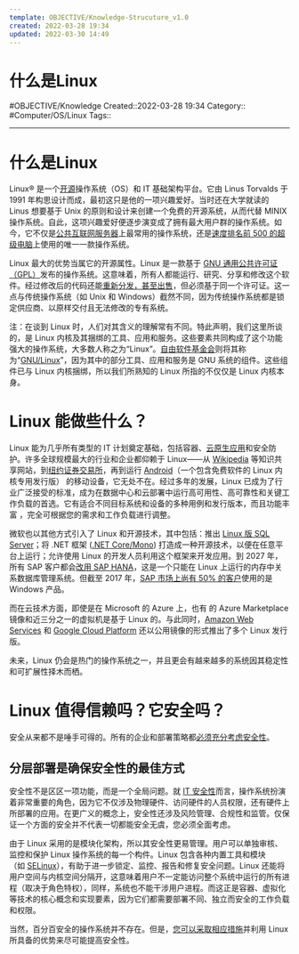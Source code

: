 ```yaml
---
template: OBJECTIVE/Knowledge-Strucuture_v1.0
created: 2022-03-28 19:34
updated: 2022-03-30 14:49
---
```

# 什么是Linux
#OBJECTIVE/Knowledge 
Created::2022-03-28 19:34
Category:: #Computer/OS/Linux 
Tags:: 

---

# 什么是Linux

Linux® 是一个[开源](https://www.redhat.com/zh/open-source)操作系统（OS）和 IT 基础架构平台。它由 Linus Torvalds 于 1991 年构思设计而成，最初这只是他的一项兴趣爱好。当时还在大学就读的 Linus 想要基于 Unix 的原则和设计来创建一个免费的开源系统，从而代替 MINIX 操作系统。自此，这项兴趣爱好便逐步演变成了拥有最大用户群的操作系统。如今，它不仅是[公共互联网服务器](https://en.wikipedia.org/wiki/Usage_share_of_operating_systems#Public_servers_on_the_Internet)上最常用的操作系统，还是[速度排名前 500 的超级电脑](http://www.zdnet.com/article/linux-totally-dominates-supercomputers/)上使用的唯一一款操作系统。

Linux 最大的优势当属它的开源属性。Linux 是一款基于 [GNU 通用公共许可证（GPL）](https://www.gnu.org/licenses/licenses.html)发布的操作系统。这意味着，所有人都能运行、研究、分享和修改这个软件。经过修改后的代码还能[重新分发，甚至出售](https://en.wikipedia.org/wiki/GNU_General_Public_License#Terms_and_conditions)，但必须基于同一个许可证。这一点与传统操作系统（如 Unix 和 Windows）截然不同，因为传统操作系统都是锁定供应商、以原样交付且无法修改的专有系统。

注：在谈到 Linux 时，人们对其含义的理解常有不同。特此声明，我们这里所谈的，是 Linux 内核及其捆绑的工具、应用和服务。这些要素共同构成了这个功能强大的操作系统，大多数人称之为“Linux”。[自由软件基金会](https://www.fsf.org/)则将其称为“[GNU/Linux](https://www.gnu.org/gnu/linux-and-gnu.en.html)”，因为其中的部分工具、应用和服务是 GNU 系统的组件。这些组件已与 Linux 内核捆绑，所以我们所熟知的 Linux 所指的不仅仅是 Linux 内核本身。

# Linux 能做些什么？

Linux 能为几乎所有类型的 IT 计划奠定基础，包括容器、[云原生应用](https://www.redhat.com/zh/topics/cloud-native-apps)和安全防护。许多全球规模最大的行业和企业都仰赖于 Linux——从 [Wikipedia](https://meta.wikimedia.org/wiki/Wikimedia_servers) 等知识共享网站，到[纽约证券交易所](https://www.redhat.com/zh/about/press-releases/nyse-0)，再到运行 [Android](https://www.howtogeek.com/189036/android-is-based-on-linux-but-what-does-that-mean/)（一个包含免费软件的 Linux 内核专用发行版） 的移动设备，它无处不在。经过多年的发展，Linux 已成为了行业广泛接受的标准，成为在数据中心和云部署中运行高可用性、高可靠性和关键工作负载的首选。它有适合不同目标系统和设备的多种用例和发行版本，而且功能丰富 ，完全可根据您的需求和工作负载进行调整。

微软也以其他方式引入了 Linux 和开源技术，其中包括：推出 [Linux 版 SQL Server](https://www.microsoft.com/en-us/sql-server/sql-server-2017)；将 .NET 框架 ([.NET Core/Mono](http://www.mono-project.com/)) 打造成一种开源技术，以便在任意平台上运行；允许使用 Linux 的开发人员利用这个框架来开发应用。到 2027 年，所有 SAP 客户都会[改用 SAP HANA](https://www.redhat.com/zh/solutions/digital-transformation/sap)，这是一个只能在 Linux 上运行的内存中关系数据库管理系统。但截至 2017 年，[SAP 市场上尚有 50% 的客户](https://www.ibm.com/blogs/cloud-computing/2017/07/migrating-to-s4hana-questions/)使用的是 Windows 产品。

而在云技术方面，即使是在 Microsoft 的 Azure 上，也有 的 Azure Marketplace 镜像和近三分之一的虚拟机是基于 Linux 的。与此同时，[Amazon Web Services](https://aws.amazon.com/mp/linux/) 和 [Google Cloud Platform](https://cloud.google.com/compute/docs/images#os-compute-support) 还以公用镜像的形式推出了多个 Linux 发行版。

未来，Linux 仍会是热门的操作系统之一，并且更会有越来越多的系统因其稳定性和可扩展性择木而栖。

# Linux 值得信赖吗？它安全吗？

安全从来都不是唾手可得的。所有的企业和部署策略都[必须充分考虑安全性](https://www.redhat.com/zh/technologies/guide/it-security)。

## 分层部署是确保安全性的最佳方式

安全性不是区区一项功能，而是一个全局问题。就 [IT 安全性](https://www.redhat.com/zh/topics/security)而言，操作系统扮演着非常重要的角色，因为它不仅涉及物理硬件、访问硬件的人员权限，还有硬件上所部署的应用。在更广义的概念上，安全性还涉及风险管理、合规性和监管。仅保证一个方面的安全并不代表一切都能安全无虞，您必须全面考虑。

由于 Linux 采用的是模块化架构，所以其安全性更易管理。用户可以单独审核、监控和保护 Linux 操作系统的每一个构件。Linux 包含各种内置工具和模块（如 [SELinux](https://access.redhat.com/documentation/en-us/red_hat_enterprise_linux/7/html/selinux_users_and_administrators_guide/index)），有助于进一步锁定、监控、报告和修复安全问题。Linux 还能将用户空间与内核空间分隔开，这意味着用户不一定能访问整个系统中运行的所有进程（取决于角色特权），同样，系统也不能干涉用户进程。而这正是容器、虚拟化等技术的核心概念和实现要素，因为它们都需要部署不同、独立而安全的工作负载和权限。

当然，百分百安全的操作系统并不存在。但是，[您可以采取相应措施](https://access.redhat.com/documentation/en-us/red_hat_enterprise_linux/7/html-single/security_guide/index)并利用 Linux 所具备的优势来尽可能提高安全性。